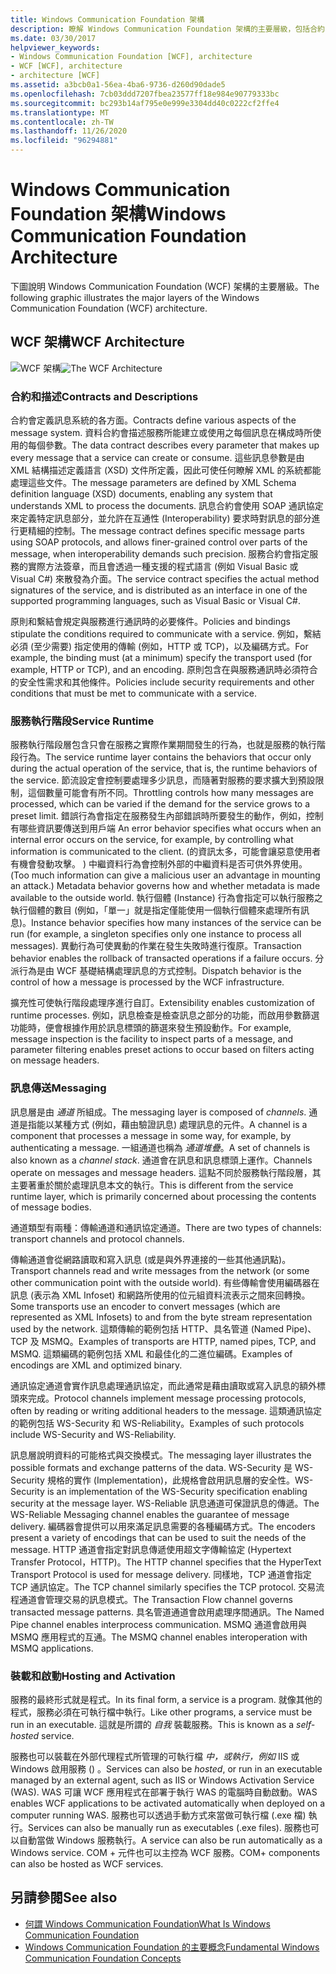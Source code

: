 ```yaml
---
title: Windows Communication Foundation 架構
description: 瞭解 Windows Communication Foundation 架構的主要層級，包括合約、服務執行時間、訊息和啟用 & 裝載。
ms.date: 03/30/2017
helpviewer_keywords:
- Windows Communication Foundation [WCF], architecture
- WCF [WCF], architecture
- architecture [WCF]
ms.assetid: a3bcb0a1-56ea-4ba6-9736-d260d90dade5
ms.openlocfilehash: 7cb03ddd7207fbea23577ff18e984e90779333bc
ms.sourcegitcommit: bc293b14af795e0e999e3304dd40c0222cf2ffe4
ms.translationtype: MT
ms.contentlocale: zh-TW
ms.lasthandoff: 11/26/2020
ms.locfileid: "96294881"
---
```

# <a name="windows-communication-foundation-architecture"></a><span data-ttu-id="c8435-103">Windows Communication Foundation 架構</span><span class="sxs-lookup"><span data-stu-id="c8435-103">Windows Communication Foundation Architecture</span></span>

<span data-ttu-id="c8435-104">下圖說明 Windows Communication Foundation (WCF) 架構的主要層級。</span><span class="sxs-lookup"><span data-stu-id="c8435-104">The following graphic illustrates the major layers of the Windows Communication Foundation (WCF) architecture.</span></span>  
  
## <a name="wcf-architecture"></a><span data-ttu-id="c8435-105">WCF 架構</span><span class="sxs-lookup"><span data-stu-id="c8435-105">WCF Architecture</span></span>  

 <span data-ttu-id="c8435-106">![WCF 架構](./media/wcf-architecture.gif "WCF_Architecture")</span><span class="sxs-lookup"><span data-stu-id="c8435-106">![The WCF Architecture](./media/wcf-architecture.gif "WCF_Architecture")</span></span>  
  
### <a name="contracts-and-descriptions"></a><span data-ttu-id="c8435-107">合約和描述</span><span class="sxs-lookup"><span data-stu-id="c8435-107">Contracts and Descriptions</span></span>  

 <span data-ttu-id="c8435-108">合約會定義訊息系統的各方面。</span><span class="sxs-lookup"><span data-stu-id="c8435-108">Contracts define various aspects of the message system.</span></span> <span data-ttu-id="c8435-109">資料合約會描述服務所能建立或使用之每個訊息在構成時所使用的每個參數。</span><span class="sxs-lookup"><span data-stu-id="c8435-109">The data contract describes every parameter that makes up every message that a service can create or consume.</span></span> <span data-ttu-id="c8435-110">這些訊息參數是由 XML 結構描述定義語言 (XSD) 文件所定義，因此可使任何瞭解 XML 的系統都能處理這些文件。</span><span class="sxs-lookup"><span data-stu-id="c8435-110">The message parameters are defined by XML Schema definition language (XSD) documents, enabling any system that understands XML to process the documents.</span></span> <span data-ttu-id="c8435-111">訊息合約會使用 SOAP 通訊協定來定義特定訊息部分，並允許在互通性 (Interoperability) 要求時對訊息的部分進行更精細的控制。</span><span class="sxs-lookup"><span data-stu-id="c8435-111">The message contract defines specific message parts using SOAP protocols, and allows finer-grained control over parts of the message, when interoperability demands such precision.</span></span> <span data-ttu-id="c8435-112">服務合約會指定服務的實際方法簽章，而且會透過一種支援的程式語言 (例如 Visual Basic 或 Visual C#) 來散發為介面。</span><span class="sxs-lookup"><span data-stu-id="c8435-112">The service contract specifies the actual method signatures of the service, and is distributed as an interface in one of the supported programming languages, such as Visual Basic or Visual C#.</span></span>  
  
 <span data-ttu-id="c8435-113">原則和繫結會規定與服務進行通訊時的必要條件。</span><span class="sxs-lookup"><span data-stu-id="c8435-113">Policies and bindings stipulate the conditions required to communicate with a service.</span></span>  <span data-ttu-id="c8435-114">例如，繫結必須 (至少需要) 指定使用的傳輸 (例如，HTTP 或 TCP)，以及編碼方式。</span><span class="sxs-lookup"><span data-stu-id="c8435-114">For example, the binding must (at a minimum) specify the transport used (for example, HTTP or TCP), and an encoding.</span></span> <span data-ttu-id="c8435-115">原則包含在與服務通訊時必須符合的安全性需求和其他條件。</span><span class="sxs-lookup"><span data-stu-id="c8435-115">Policies include security requirements and other conditions that must be met to communicate with a service.</span></span>  
  
### <a name="service-runtime"></a><span data-ttu-id="c8435-116">服務執行階段</span><span class="sxs-lookup"><span data-stu-id="c8435-116">Service Runtime</span></span>  

 <span data-ttu-id="c8435-117">服務執行階段層包含只會在服務之實際作業期間發生的行為，也就是服務的執行階段行為。</span><span class="sxs-lookup"><span data-stu-id="c8435-117">The service runtime layer contains the behaviors that occur only during the actual operation of the service, that is, the runtime behaviors of the service.</span></span> <span data-ttu-id="c8435-118">節流設定會控制要處理多少訊息，而隨著對服務的要求擴大到預設限制，這個數量可能會有所不同。</span><span class="sxs-lookup"><span data-stu-id="c8435-118">Throttling controls how many messages are processed, which can be varied if the demand for the service grows to a preset limit.</span></span> <span data-ttu-id="c8435-119">錯誤行為會指定在服務發生內部錯誤時所要發生的動作，例如，控制有哪些資訊要傳送到用戶端 </span><span class="sxs-lookup"><span data-stu-id="c8435-119">An error behavior specifies what occurs when an internal error occurs on the service, for example, by controlling what information is communicated to the client.</span></span> <span data-ttu-id="c8435-120"> (的資訊太多，可能會讓惡意使用者有機會發動攻擊。 ) 中繼資料行為會控制外部的中繼資料是否可供外界使用。</span><span class="sxs-lookup"><span data-stu-id="c8435-120">(Too much information can give a malicious user an advantage in mounting an attack.) Metadata behavior governs how and whether metadata is made available to the outside world.</span></span> <span data-ttu-id="c8435-121">執行個體 (Instance) 行為會指定可以執行服務之執行個體的數目 (例如，「單一」就是指定僅能使用一個執行個體來處理所有訊息)。</span><span class="sxs-lookup"><span data-stu-id="c8435-121">Instance behavior specifies how many instances of the service can be run (for example, a singleton specifies only one instance to process all messages).</span></span> <span data-ttu-id="c8435-122">異動行為可使異動的作業在發生失敗時進行復原。</span><span class="sxs-lookup"><span data-stu-id="c8435-122">Transaction behavior enables the rollback of transacted operations if a failure occurs.</span></span> <span data-ttu-id="c8435-123">分派行為是由 WCF 基礎結構處理訊息的方式控制。</span><span class="sxs-lookup"><span data-stu-id="c8435-123">Dispatch behavior is the control of how a message is processed by the WCF infrastructure.</span></span>  
  
 <span data-ttu-id="c8435-124">擴充性可使執行階段處理序進行自訂。</span><span class="sxs-lookup"><span data-stu-id="c8435-124">Extensibility enables customization of runtime processes.</span></span> <span data-ttu-id="c8435-125">例如，訊息檢查是檢查訊息之部分的功能，而啟用參數篩選功能時，便會根據作用於訊息標頭的篩選來發生預設動作。</span><span class="sxs-lookup"><span data-stu-id="c8435-125">For example, message inspection is the facility to inspect parts of a message, and parameter filtering enables preset actions to occur based on filters acting on message headers.</span></span>  
  
### <a name="messaging"></a><span data-ttu-id="c8435-126">訊息傳送</span><span class="sxs-lookup"><span data-stu-id="c8435-126">Messaging</span></span>  

 <span data-ttu-id="c8435-127">訊息層是由 *通道* 所組成。</span><span class="sxs-lookup"><span data-stu-id="c8435-127">The messaging layer is composed of *channels*.</span></span> <span data-ttu-id="c8435-128">通道是指能以某種方式 (例如，藉由驗證訊息) 處理訊息的元件。</span><span class="sxs-lookup"><span data-stu-id="c8435-128">A channel is a component that processes a message in some way, for example, by authenticating a message.</span></span> <span data-ttu-id="c8435-129">一組通道也稱為 *通道堆疊*。</span><span class="sxs-lookup"><span data-stu-id="c8435-129">A set of channels is also known as a *channel stack*.</span></span> <span data-ttu-id="c8435-130">通道會在訊息和訊息標頭上運作。</span><span class="sxs-lookup"><span data-stu-id="c8435-130">Channels operate on messages and message headers.</span></span> <span data-ttu-id="c8435-131">這點不同於服務執行階段層，其主要著重於關於處理訊息本文的執行。</span><span class="sxs-lookup"><span data-stu-id="c8435-131">This is different from the service runtime layer, which is primarily concerned about processing the contents of message bodies.</span></span>  
  
 <span data-ttu-id="c8435-132">通道類型有兩種：傳輸通道和通訊協定通道。</span><span class="sxs-lookup"><span data-stu-id="c8435-132">There are two types of channels: transport channels and protocol channels.</span></span>  
  
 <span data-ttu-id="c8435-133">傳輸通道會從網路讀取和寫入訊息 (或是與外界連接的一些其他通訊點)。</span><span class="sxs-lookup"><span data-stu-id="c8435-133">Transport channels read and write messages from the network (or some other communication point with the outside world).</span></span> <span data-ttu-id="c8435-134">有些傳輸會使用編碼器在訊息 (表示為 XML Infoset) 和網路所使用的位元組資料流表示之間來回轉換。</span><span class="sxs-lookup"><span data-stu-id="c8435-134">Some transports use an encoder to convert messages (which are represented as XML Infosets) to and from the byte stream representation used by the network.</span></span> <span data-ttu-id="c8435-135">這類傳輸的範例包括 HTTP、具名管道 (Named Pipe)、TCP 及 MSMQ。</span><span class="sxs-lookup"><span data-stu-id="c8435-135">Examples of transports are HTTP, named pipes, TCP, and MSMQ.</span></span> <span data-ttu-id="c8435-136">這類編碼的範例包括 XML 和最佳化的二進位編碼。</span><span class="sxs-lookup"><span data-stu-id="c8435-136">Examples of encodings are XML and optimized binary.</span></span>  
  
 <span data-ttu-id="c8435-137">通訊協定通道會實作訊息處理通訊協定，而此通常是藉由讀取或寫入訊息的額外標頭來完成。</span><span class="sxs-lookup"><span data-stu-id="c8435-137">Protocol channels implement message processing protocols, often by reading or writing additional headers to the message.</span></span> <span data-ttu-id="c8435-138">這類通訊協定的範例包括 WS-Security 和 WS-Reliability。</span><span class="sxs-lookup"><span data-stu-id="c8435-138">Examples of such protocols include WS-Security and WS-Reliability.</span></span>  
  
 <span data-ttu-id="c8435-139">訊息層說明資料的可能格式與交換模式。</span><span class="sxs-lookup"><span data-stu-id="c8435-139">The messaging layer illustrates the possible formats and exchange patterns of the data.</span></span> <span data-ttu-id="c8435-140">WS-Security 是 WS-Security 規格的實作 (Implementation)，此規格會啟用訊息層的安全性。</span><span class="sxs-lookup"><span data-stu-id="c8435-140">WS-Security is an implementation of the WS-Security specification enabling security at the message layer.</span></span> <span data-ttu-id="c8435-141">WS-Reliable 訊息通道可保證訊息的傳遞。</span><span class="sxs-lookup"><span data-stu-id="c8435-141">The WS-Reliable Messaging channel enables the guarantee of message delivery.</span></span> <span data-ttu-id="c8435-142">編碼器會提供可以用來滿足訊息需要的各種編碼方式。</span><span class="sxs-lookup"><span data-stu-id="c8435-142">The encoders present a variety of encodings that can be used to suit the needs of the message.</span></span> <span data-ttu-id="c8435-143">HTTP 通道會指定對訊息傳遞使用超文字傳輸協定 (Hypertext Transfer Protocol，HTTP)。</span><span class="sxs-lookup"><span data-stu-id="c8435-143">The HTTP channel specifies that the HyperText Transport Protocol is used for message delivery.</span></span> <span data-ttu-id="c8435-144">同樣地，TCP 通道會指定 TCP 通訊協定。</span><span class="sxs-lookup"><span data-stu-id="c8435-144">The TCP channel similarly specifies the TCP protocol.</span></span> <span data-ttu-id="c8435-145">交易流程通道會管理交易的訊息模式。</span><span class="sxs-lookup"><span data-stu-id="c8435-145">The Transaction Flow channel governs transacted message patterns.</span></span> <span data-ttu-id="c8435-146">具名管道通道會啟用處理序間通訊。</span><span class="sxs-lookup"><span data-stu-id="c8435-146">The Named Pipe channel enables interprocess communication.</span></span> <span data-ttu-id="c8435-147">MSMQ 通道會啟用與 MSMQ 應用程式的互通。</span><span class="sxs-lookup"><span data-stu-id="c8435-147">The MSMQ channel enables interoperation with MSMQ applications.</span></span>  
  
### <a name="hosting-and-activation"></a><span data-ttu-id="c8435-148">裝載和啟動</span><span class="sxs-lookup"><span data-stu-id="c8435-148">Hosting and Activation</span></span>  

 <span data-ttu-id="c8435-149">服務的最終形式就是程式。</span><span class="sxs-lookup"><span data-stu-id="c8435-149">In its final form, a service is a program.</span></span> <span data-ttu-id="c8435-150">就像其他的程式，服務必須在可執行檔中執行。</span><span class="sxs-lookup"><span data-stu-id="c8435-150">Like other programs, a service must be run in an executable.</span></span> <span data-ttu-id="c8435-151">這就是所謂的 *自我* 裝載服務。</span><span class="sxs-lookup"><span data-stu-id="c8435-151">This is known as a *self-hosted* service.</span></span>  
  
 <span data-ttu-id="c8435-152">服務也可以裝載在外部代理程式所管理的可執行檔 *中，或執行，例如* IIS 或 Windows 啟用服務 () 。</span><span class="sxs-lookup"><span data-stu-id="c8435-152">Services can also be *hosted*, or run in an executable managed by an external agent, such as IIS or Windows Activation Service (WAS).</span></span> <span data-ttu-id="c8435-153">WAS 可讓 WCF 應用程式在部署于執行 WAS 的電腦時自動啟動。</span><span class="sxs-lookup"><span data-stu-id="c8435-153">WAS enables WCF applications to be activated automatically when deployed on a computer running WAS.</span></span> <span data-ttu-id="c8435-154">服務也可以透過手動方式來當做可執行檔 (.exe 檔) 執行。</span><span class="sxs-lookup"><span data-stu-id="c8435-154">Services can also be manually run as executables (.exe files).</span></span> <span data-ttu-id="c8435-155">服務也可以自動當做 Windows 服務執行。</span><span class="sxs-lookup"><span data-stu-id="c8435-155">A service can also be run automatically as a Windows service.</span></span> <span data-ttu-id="c8435-156">COM + 元件也可以主控為 WCF 服務。</span><span class="sxs-lookup"><span data-stu-id="c8435-156">COM+ components can also be hosted as WCF services.</span></span>  
  
## <a name="see-also"></a><span data-ttu-id="c8435-157">另請參閱</span><span class="sxs-lookup"><span data-stu-id="c8435-157">See also</span></span>

- [<span data-ttu-id="c8435-158">何謂 Windows Communication Foundation</span><span class="sxs-lookup"><span data-stu-id="c8435-158">What Is Windows Communication Foundation</span></span>](whats-wcf.md)
- [<span data-ttu-id="c8435-159">Windows Communication Foundation 的主要概念</span><span class="sxs-lookup"><span data-stu-id="c8435-159">Fundamental Windows Communication Foundation Concepts</span></span>](fundamental-concepts.md)
